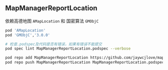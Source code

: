 MapManagerReportLocation
----

依赖高德地图 `AMapLocation` 和 国密算法 `GMObjC`

```ruby
pod 'AMapLocation'
pod 'GMObjC','3.0.0'
```

```bash
# 检查.podspec及代码是否有错误，如果有错误不能提交
pod spec lint MapManagerReportLocation.podspec --verbose

pod repo add MapManagerReportLocation https://github.com/jaywcjlove/map-manager-report-location.git
pod repo push MapManagerReportLocation MapManagerReportLocation.podspec
```